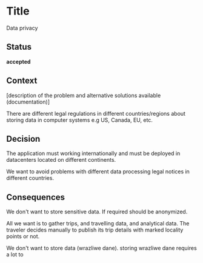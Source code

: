 # Title

Data privacy

## Status

**accepted**

## Context

[description of the problem and alternative solutions available (documentation)]

There are different legal regulations in different countries/regions about storing data in computer systems e.g US, Canada, EU, etc.

## Decision

The application must working internationally and must be deployed in datacenters located on different continents.  

We want to avoid problems with different data processing legal notices in different countries. 

## Consequences

We don't want to store sensitive data. If required should be anonymized.  

All we want is to gather trips, and travelling data, and analytical data. The traveler decides manually to publish its trip details with marked locality points or not.

We don't want to store data (wrazliwe dane).
storing wrazliwe dane requires a lot to 
